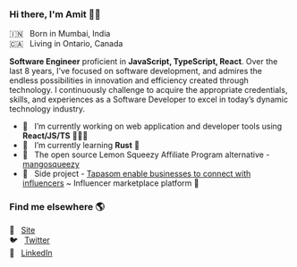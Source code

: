 ### Hi there, I'm Amit 👋🏽

🇮🇳  &nbsp; Born in Mumbai, India <br>
🇨🇦  &nbsp; Living in Ontario, Canada

**Software Engineer** proficient in **JavaScript, TypeScript, React**. Over the last 8 years, I've focused on software development, and admires the endless possibilities in innovation and efficiency created through technology. I continuously challenge to acquire the appropriate credentials, skills, and experiences as a Software Developer to excel in today’s dynamic technology industry.  

- 🔭  &nbsp; I’m currently working on web application and developer tools using **React/JS/TS** 👨🏽‍💻
- 🌱  &nbsp; I’m currently learning **Rust** 🦀
- 🥭  &nbsp; The open source Lemon Squeezy Affiliate Program alternative - [mangosqueezy](https://github.com/tapasomlabs/mangosqueezy)
- 💼  &nbsp; Side project - [Tapasom enable businesses to connect with influencers](https://tapasom.com) ~ Influencer marketplace platform 🔱

### Find me elsewhere 🌎

🚀  &nbsp; [Site](https://tapasom.ai/amit) <br>
🐦  &nbsp; [Twitter](https://twitter.com/amit_mirgal/) <br>
💼  &nbsp; [LinkedIn](https://www.linkedin.com/in/amit-mirgal/)
